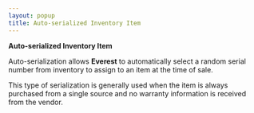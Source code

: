 ```yaml
---
layout: popup
title: Auto-serialized Inventory Item
---
```



**Auto-serialized Inventory Item**


Auto-serialization allows **Everest**  to automatically select a random serial number from inventory to assign  to an item at the time of sale.


This type of serialization is generally used when the item is always  purchased from a single source and no warranty information is received  from the vendor.
